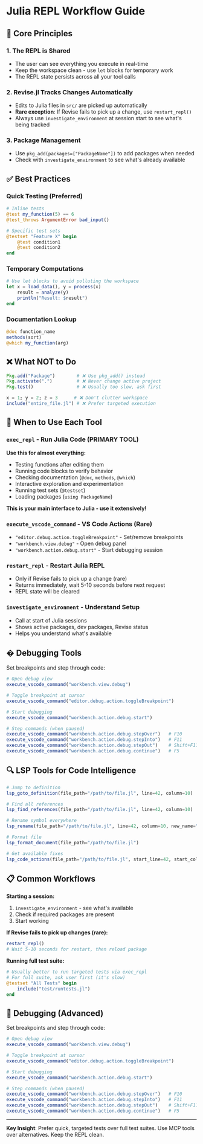 # Julia REPL Workflow Guide

## 🎯 Core Principles

### 1. The REPL is Shared
- The user can see everything you execute in real-time
- Keep the workspace clean - use `let` blocks for temporary work
- The REPL state persists across all your tool calls

### 2. Revise.jl Tracks Changes Automatically
- Edits to Julia files in `src/` are picked up automatically
- **Rare exception**: If Revise fails to pick up a change, use `restart_repl()`
- Always use `investigate_environment` at session start to see what's being tracked

### 3. Package Management
- Use `pkg_add(packages=["PackageName"])` to add packages when needed
- Check with `investigate_environment` to see what's already available

## ✅ Best Practices

### Quick Testing (Preferred)
```julia
# Inline tests
@test my_function(5) == 6
@test_throws ArgumentError bad_input()

# Specific test sets
@testset "Feature X" begin
    @test condition1
    @test condition2
end
```

### Temporary Computations
```julia
# Use let blocks to avoid polluting the workspace
let x = load_data(), y = process(x)
    result = analyze(y)
    println("Result: $result")
end
```

### Documentation Lookup
```julia
@doc function_name
methods(sort)
@which my_function(arg)
```

## ❌ What NOT to Do

```julia
Pkg.add("Package")        # ❌ Use pkg_add() instead
Pkg.activate(".")         # ❌ Never change active project
Pkg.test()                # ❌ Usually too slow, ask first

x = 1; y = 2; z = 3      # ❌ Don't clutter workspace
include("entire_file.jl") # ❌ Prefer targeted execution
```

## 🔧 When to Use Each Tool

### `exec_repl` - Run Julia Code (PRIMARY TOOL)
**Use this for almost everything:**
- Testing functions after editing them
- Running code blocks to verify behavior
- Checking documentation (`@doc`, `methods`, `@which`)
- Interactive exploration and experimentation
- Running test sets (`@testset`)
- Loading packages (`using PackageName`)

**This is your main interface to Julia - use it extensively!**

### `execute_vscode_command` - VS Code Actions (Rare)
- `"editor.debug.action.toggleBreakpoint"` - Set/remove breakpoints
- `"workbench.view.debug"` - Open debug panel
- `"workbench.action.debug.start"` - Start debugging session

### `restart_repl` - Restart Julia REPL
- Only if Revise fails to pick up a change (rare)
- Returns immediately, wait 5-10 seconds before next request
- REPL state will be cleared

### `investigate_environment` - Understand Setup
- Call at start of Julia sessions
- Shows active packages, dev packages, Revise status
- Helps you understand what's available

## � Debugging Tools

Set breakpoints and step through code:
```julia
# Open debug view
execute_vscode_command("workbench.view.debug")

# Toggle breakpoint at cursor
execute_vscode_command("editor.debug.action.toggleBreakpoint")

# Start debugging
execute_vscode_command("workbench.action.debug.start")

# Step commands (when paused)
execute_vscode_command("workbench.action.debug.stepOver")   # F10
execute_vscode_command("workbench.action.debug.stepInto")   # F11
execute_vscode_command("workbench.action.debug.stepOut")    # Shift+F11
execute_vscode_command("workbench.action.debug.continue")   # F5
```

## 🔍 LSP Tools for Code Intelligence

```julia
# Jump to definition
lsp_goto_definition(file_path="/path/to/file.jl", line=42, column=10)

# Find all references
lsp_find_references(file_path="/path/to/file.jl", line=42, column=10)

# Rename symbol everywhere
lsp_rename(file_path="/path/to/file.jl", line=42, column=10, new_name="better_name")

# Format file
lsp_format_document(file_path="/path/to/file.jl")

# Get available fixes
lsp_code_actions(file_path="/path/to/file.jl", start_line=42, start_column=10)
```

## 📋 Common Workflows

**Starting a session:**
1. `investigate_environment` - see what's available
2. Check if required packages are present
3. Start working

**If Revise fails to pick up changes (rare):**
```julia
restart_repl()
# Wait 5-10 seconds for restart, then reload package
```

**Running full test suite:**
```julia
# Usually better to run targeted tests via exec_repl
# For full suite, ask user first (it's slow)
@testset "All Tests" begin
    include("test/runtests.jl")
end
```

## 🐛 Debugging (Advanced)

Set breakpoints and step through code:
```julia
# Open debug view
execute_vscode_command("workbench.view.debug")

# Toggle breakpoint at cursor
execute_vscode_command("editor.debug.action.toggleBreakpoint")

# Start debugging
execute_vscode_command("workbench.action.debug.start")

# Step commands (when paused)
execute_vscode_command("workbench.action.debug.stepOver")   # F10
execute_vscode_command("workbench.action.debug.stepInto")   # F11
execute_vscode_command("workbench.action.debug.stepOut")    # Shift+F11
execute_vscode_command("workbench.action.debug.continue")   # F5
```

---

**Key Insight**: Prefer quick, targeted tests over full test suites. Use MCP tools over alternatives. Keep the REPL clean.
